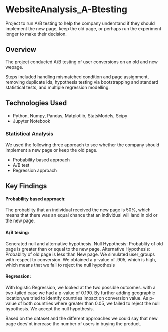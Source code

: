 # WebsiteAnalysis_A-Btesting
Project to run A/B testing to help the company understand if they should implement the new page, keep the old page, or perhaps run the experiment longer to make their decision.


## Overview
The project conducted A/B testing of user conversions on an old and new wepage. 

Steps included handling mismatched condition and page assignment, removing duplicate ids, hypothesis testing via bootstrapping and standard statistical tests, and multiple regression modelling. 


## Technologies Used
- Python, Numpy, Pandas, Matplotlib, StatsModels, Scipy
- Jupyter Notebook


### Statistical Analysis
We used the following three approach to see whether the company should implement a new page or keep the old page. 
* Probability based approach
* A/B test
* Regression approach

## Key Findings
#### Probability based approach:
The probablity that an individual received the new page is 50%, which means that there was an equal chance that an    individual will land in old or the new page.

#### A/B tesing:
Generated null and alternative hypothesis.  Null Hypothesis: Probablity of old page is greater than or equal to the new page. Alternative Hypothesis: Probablity of old page is less than New page.
We simulated user_groups with respect to conversion.
We obtained a p-value of .905, which is high, which means that we fail to reject the null hypothesis

#### Regression:
With logistic Regression, we looked at the two possible outcomes.
with a two-tailed case we had a p-value of 0.190.
By further adding geographic location,we tried to identify countries impact on conversion value.
As p-value of both countries where greater than 0.05, we failed to reject the null hypothesis.
We accept the null hypothesis. 

Based on the dataset and the different approaches we could say that new page does'nt increase the number of users in buying the product.
